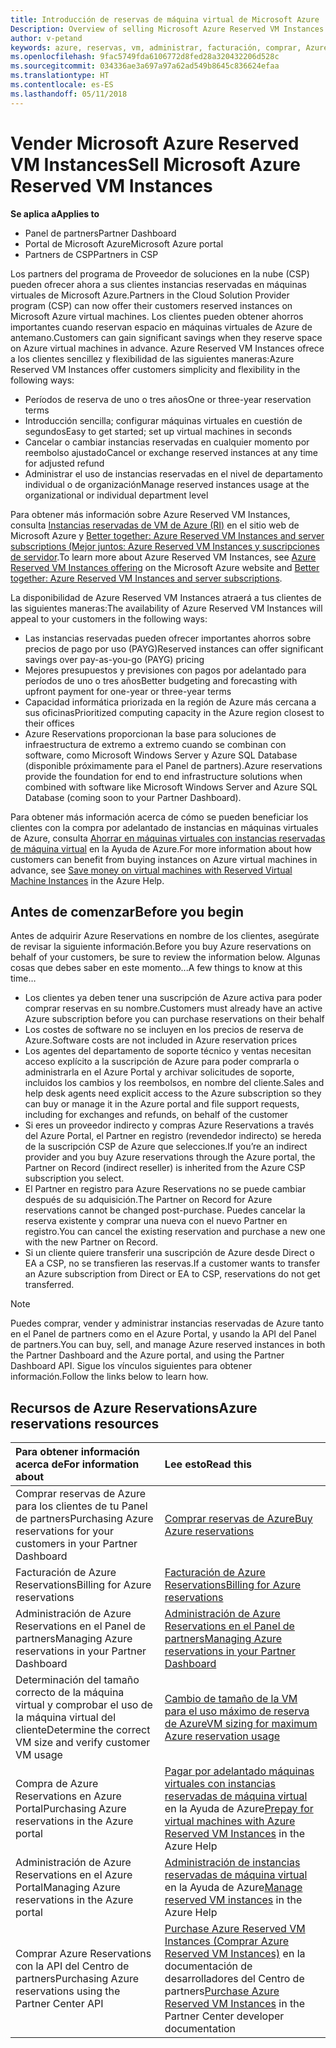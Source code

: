```yaml
---
title: Introducción de reservas de máquina virtual de Microsoft Azure | Centro de partners
Description: Overview of selling Microsoft Azure Reserved VM Instances in CSP.
author: v-petand
keywords: azure, reservas, vm, administrar, facturación, comprar, Azure RI, Azure Reserved VM Instances
ms.openlocfilehash: 9fac5749fda6106772d8fed28a320432206d528c
ms.sourcegitcommit: 034336ae3a697a97a62ad549b8645c836624efaa
ms.translationtype: HT
ms.contentlocale: es-ES
ms.lasthandoff: 05/11/2018
---
```

# <a name="sell-microsoft-azure-reserved-vm-instances"></a><span data-ttu-id="3e026-103">Vender Microsoft Azure Reserved VM Instances</span><span class="sxs-lookup"><span data-stu-id="3e026-103">Sell Microsoft Azure Reserved VM Instances</span></span> 

**<span data-ttu-id="3e026-104">Se aplica a</span><span class="sxs-lookup"><span data-stu-id="3e026-104">Applies to</span></span>**

-  <span data-ttu-id="3e026-105">Panel de partners</span><span class="sxs-lookup"><span data-stu-id="3e026-105">Partner Dashboard</span></span>
-  <span data-ttu-id="3e026-106">Portal de Microsoft Azure</span><span class="sxs-lookup"><span data-stu-id="3e026-106">Microsoft Azure portal</span></span>
-  <span data-ttu-id="3e026-107">Partners de CSP</span><span class="sxs-lookup"><span data-stu-id="3e026-107">Partners in CSP</span></span>

<span data-ttu-id="3e026-108">Los partners del programa de Proveedor de soluciones en la nube (CSP) pueden ofrecer ahora a sus clientes instancias reservadas en máquinas virtuales de Microsoft Azure.</span><span class="sxs-lookup"><span data-stu-id="3e026-108">Partners in the Cloud Solution Provider program (CSP) can now offer their customers reserved instances on Microsoft Azure virtual machines.</span></span> <span data-ttu-id="3e026-109">Los clientes pueden obtener ahorros importantes cuando reservan espacio en máquinas virtuales de Azure de antemano.</span><span class="sxs-lookup"><span data-stu-id="3e026-109">Customers can gain significant savings when they reserve space on Azure virtual machines in advance.</span></span> <span data-ttu-id="3e026-110">Azure Reserved VM Instances ofrece a los clientes sencillez y flexibilidad de las siguientes maneras:</span><span class="sxs-lookup"><span data-stu-id="3e026-110">Azure Reserved VM Instances offer customers simplicity and flexibility in the following ways:</span></span>

-   <span data-ttu-id="3e026-111">Períodos de reserva de uno o tres años</span><span class="sxs-lookup"><span data-stu-id="3e026-111">One or three-year reservation terms</span></span> 
-   <span data-ttu-id="3e026-112">Introducción sencilla; configurar máquinas virtuales en cuestión de segundos</span><span class="sxs-lookup"><span data-stu-id="3e026-112">Easy to get started; set up virtual machines in seconds</span></span> 
-   <span data-ttu-id="3e026-113">Cancelar o cambiar instancias reservadas en cualquier momento por reembolso ajustado</span><span class="sxs-lookup"><span data-stu-id="3e026-113">Cancel or exchange reserved instances at any time for adjusted refund</span></span> 
-   <span data-ttu-id="3e026-114">Administrar el uso de instancias reservadas en el nivel de departamento individual o de organización</span><span class="sxs-lookup"><span data-stu-id="3e026-114">Manage reserved instances usage at the organizational or individual department level</span></span> 

<span data-ttu-id="3e026-115">Para obtener más información sobre Azure Reserved VM Instances, consulta [Instancias reservadas de VM de Azure (RI)](https://azure.microsoft.com/pricing/reserved-vm-instances/) en el sitio web de Microsoft Azure y [Better together: Azure Reserved VM Instances and server subscriptions (Mejor juntos: Azure Reserved VM Instances y suscripciones de servidor](https://blogs.partner.microsoft.com/mpn/better-together-azure-reserved-instances-server-subscriptions/).</span><span class="sxs-lookup"><span data-stu-id="3e026-115">To learn more about Azure Reserved VM Instances, see [Azure Reserved VM Instances offering](https://azure.microsoft.com/pricing/reserved-vm-instances/) on the Microsoft Azure website and [Better together: Azure Reserved VM Instances and server subscriptions](https://blogs.partner.microsoft.com/mpn/better-together-azure-reserved-instances-server-subscriptions/).</span></span>

<span data-ttu-id="3e026-116">La disponibilidad de Azure Reserved VM Instances atraerá a tus clientes de las siguientes maneras:</span><span class="sxs-lookup"><span data-stu-id="3e026-116">The availability of Azure Reserved VM Instances will appeal to your customers in the following ways:</span></span>

-   <span data-ttu-id="3e026-117">Las instancias reservadas pueden ofrecer importantes ahorros sobre precios de pago por uso (PAYG)</span><span class="sxs-lookup"><span data-stu-id="3e026-117">Reserved instances can offer significant savings over pay-as-you-go (PAYG) pricing</span></span>
-   <span data-ttu-id="3e026-118">Mejores presupuestos y previsiones con pagos por adelantado para períodos de uno o tres años</span><span class="sxs-lookup"><span data-stu-id="3e026-118">Better budgeting and forecasting with upfront payment for one-year or three-year terms</span></span> 
-   <span data-ttu-id="3e026-119">Capacidad informática priorizada en la región de Azure más cercana a sus oficinas</span><span class="sxs-lookup"><span data-stu-id="3e026-119">Prioritized computing capacity in the Azure region closest to their offices</span></span>  
-   <span data-ttu-id="3e026-120">Azure Reservations proporcionan la base para soluciones de infraestructura de extremo a extremo cuando se combinan con software, como Microsoft Windows Server y Azure SQL Database (disponible próximamente para el Panel de partners).</span><span class="sxs-lookup"><span data-stu-id="3e026-120">Azure reservations provide the foundation for end to end infrastructure solutions when combined with software like Microsoft Windows Server and Azure SQL Database (coming soon to your Partner Dashboard).</span></span>   

<span data-ttu-id="3e026-121">Para obtener más información acerca de cómo se pueden beneficiar los clientes con la compra por adelantado de instancias en máquinas virtuales de Azure, consulta [Ahorrar en máquinas virtuales con instancias reservadas de máquina virtual](https://docs.microsoft.com/azure/billing/billing-save-compute-costs-reservations) en la Ayuda de Azure.</span><span class="sxs-lookup"><span data-stu-id="3e026-121">For more information about how customers can benefit from buying instances on Azure virtual machines in advance, see [Save money on virtual machines with Reserved Virtual Machine Instances](https://docs.microsoft.com/azure/billing/billing-save-compute-costs-reservations) in the Azure Help.</span></span>

## <a name="before-you-begin"></a><span data-ttu-id="3e026-122">Antes de comenzar</span><span class="sxs-lookup"><span data-stu-id="3e026-122">Before you begin</span></span>

<span data-ttu-id="3e026-123">Antes de adquirir Azure Reservations en nombre de los clientes, asegúrate de revisar la siguiente información.</span><span class="sxs-lookup"><span data-stu-id="3e026-123">Before you buy Azure reservations on behalf of your customers, be sure to review the information below.</span></span> <span data-ttu-id="3e026-124">Algunas cosas que debes saber en este momento...</span><span class="sxs-lookup"><span data-stu-id="3e026-124">A few things to know at this time…</span></span>

-   <span data-ttu-id="3e026-125">Los clientes ya deben tener una suscripción de Azure activa para poder comprar reservas en su nombre.</span><span class="sxs-lookup"><span data-stu-id="3e026-125">Customers must already have an active Azure subscription before you can purchase reservations on their behalf</span></span>  
-   <span data-ttu-id="3e026-126">Los costes de software no se incluyen en los precios de reserva de Azure.</span><span class="sxs-lookup"><span data-stu-id="3e026-126">Software costs are not included in Azure reservation prices</span></span> 
-   <span data-ttu-id="3e026-127">Los agentes del departamento de soporte técnico y ventas necesitan acceso explícito a la suscripción de Azure para poder comprarla o administrarla en el Azure Portal y archivar solicitudes de soporte, incluidos los cambios y los reembolsos, en nombre del cliente.</span><span class="sxs-lookup"><span data-stu-id="3e026-127">Sales and help desk agents need explicit access to the Azure subscription so they can buy or manage it in the Azure portal and file support requests, including for exchanges and refunds, on behalf of the customer</span></span>  
-   <span data-ttu-id="3e026-128">Si eres un proveedor indirecto y compras Azure Reservations a través del Azure Portal, el Partner en registro (revendedor indirecto) se hereda de la suscripción CSP de Azure que selecciones.</span><span class="sxs-lookup"><span data-stu-id="3e026-128">If you’re an indirect provider and you buy Azure reservations through the Azure portal, the Partner on Record (indirect reseller) is inherited from the Azure CSP subscription you select.</span></span> 
-   <span data-ttu-id="3e026-129">El Partner en registro para Azure Reservations no se puede cambiar después de su adquisición.</span><span class="sxs-lookup"><span data-stu-id="3e026-129">The Partner on Record for Azure reservations cannot be changed post-purchase.</span></span> <span data-ttu-id="3e026-130">Puedes cancelar la reserva existente y comprar una nueva con el nuevo Partner en registro.</span><span class="sxs-lookup"><span data-stu-id="3e026-130">You can cancel the existing reservation and purchase a new one with the new Partner on Record.</span></span> 
-   <span data-ttu-id="3e026-131">Si un cliente quiere transferir una suscripción de Azure desde Direct o EA a CSP, no se transfieren las reservas.</span><span class="sxs-lookup"><span data-stu-id="3e026-131">If a customer wants to transfer an Azure subscription from Direct or EA to CSP, reservations do not get transferred.</span></span> 

>[!NOTE]
> <span data-ttu-id="3e026-132">Puedes comprar, vender y administrar instancias reservadas de Azure tanto en el Panel de partners como en el Azure Portal, y usando la API del Panel de partners.</span><span class="sxs-lookup"><span data-stu-id="3e026-132">You can buy, sell, and manage Azure reserved instances in both the Partner Dashboard and the Azure portal, and using the Partner Dashboard API.</span></span> <span data-ttu-id="3e026-133">Sigue los vínculos siguientes para obtener información.</span><span class="sxs-lookup"><span data-stu-id="3e026-133">Follow the links below to learn how.</span></span> 

## <a name="azure-reservations-resources"></a><span data-ttu-id="3e026-134">Recursos de Azure Reservations</span><span class="sxs-lookup"><span data-stu-id="3e026-134">Azure reservations resources</span></span>
|**<span data-ttu-id="3e026-135">Para obtener información acerca de</span><span class="sxs-lookup"><span data-stu-id="3e026-135">For information about</span></span>**   |**<span data-ttu-id="3e026-136">Lee esto</span><span class="sxs-lookup"><span data-stu-id="3e026-136">Read this</span></span>**    |
|:-----------------------------|:-----------------|
|<span data-ttu-id="3e026-137">Comprar reservas de Azure para los clientes de tu Panel de partners</span><span class="sxs-lookup"><span data-stu-id="3e026-137">Purchasing Azure reservations for your customers in your Partner Dashboard</span></span>   |[<span data-ttu-id="3e026-138">Comprar reservas de Azure</span><span class="sxs-lookup"><span data-stu-id="3e026-138">Buy Azure reservations</span></span>](azure-reservations-buying.md)
|<span data-ttu-id="3e026-139">Facturación de Azure Reservations</span><span class="sxs-lookup"><span data-stu-id="3e026-139">Billing for Azure reservations</span></span>   |[<span data-ttu-id="3e026-140">Facturación de Azure Reservations</span><span class="sxs-lookup"><span data-stu-id="3e026-140">Billing for Azure reservations</span></span>](azure-reservations-billing.md)   |
|<span data-ttu-id="3e026-141">Administración de Azure Reservations en el Panel de partners</span><span class="sxs-lookup"><span data-stu-id="3e026-141">Managing Azure reservations in your Partner Dashboard</span></span> | [<span data-ttu-id="3e026-142">Administración de Azure Reservations en el Panel de partners</span><span class="sxs-lookup"><span data-stu-id="3e026-142">Managing Azure reservations in your Partner Dashboard</span></span>](azure-reservations-manage.md)
|<span data-ttu-id="3e026-143">Determinación del tamaño correcto de la máquina virtual y comprobar el uso de la máquina virtual del cliente</span><span class="sxs-lookup"><span data-stu-id="3e026-143">Determine the correct VM size and verify customer VM usage</span></span>   |[<span data-ttu-id="3e026-144">Cambio de tamaño de la VM para el uso máximo de reserva de Azure</span><span class="sxs-lookup"><span data-stu-id="3e026-144">VM sizing for maximum Azure reservation usage</span></span>](azure-usage.md)   |
|<span data-ttu-id="3e026-145">Compra de Azure Reservations en Azure Portal</span><span class="sxs-lookup"><span data-stu-id="3e026-145">Purchasing Azure reservations in the Azure portal</span></span> | <span data-ttu-id="3e026-146">[Pagar por adelantado máquinas virtuales con instancias reservadas de máquina virtual](https://docs.microsoft.com/azure/virtual-machines/windows/prepay-reserved-vm-instances) en la Ayuda de Azure</span><span class="sxs-lookup"><span data-stu-id="3e026-146">[Prepay for virtual machines with Azure Reserved VM Instances](https://docs.microsoft.com/azure/virtual-machines/windows/prepay-reserved-vm-instances) in the Azure Help</span></span> |
|<span data-ttu-id="3e026-147">Administración de Azure Reservations en el Azure Portal</span><span class="sxs-lookup"><span data-stu-id="3e026-147">Managing Azure reservations in the Azure portal</span></span>   |<span data-ttu-id="3e026-148">[Administración de instancias reservadas de máquina virtual](https://docs.microsoft.com/azure/billing/billing-manage-reserved-vm-instance) en la Ayuda de Azure</span><span class="sxs-lookup"><span data-stu-id="3e026-148">[Manage reserved VM instances](https://docs.microsoft.com/azure/billing/billing-manage-reserved-vm-instance) in the Azure Help</span></span>  |
|<span data-ttu-id="3e026-149">Comprar Azure Reservations con la API del Centro de partners</span><span class="sxs-lookup"><span data-stu-id="3e026-149">Purchasing Azure reservations using the Partner Center API</span></span> | <span data-ttu-id="3e026-150">[Purchase Azure Reserved VM Instances (Comprar Azure Reserved VM Instances)](https://docs.microsoft.com/partner-center/develop/purchase-azure-reserved-vm-instances) en la documentación de desarrolladores del Centro de partners</span><span class="sxs-lookup"><span data-stu-id="3e026-150">[Purchase Azure Reserved VM Instances](https://docs.microsoft.com/partner-center/develop/purchase-azure-reserved-vm-instances) in the Partner Center developer documentation</span></span>

 

